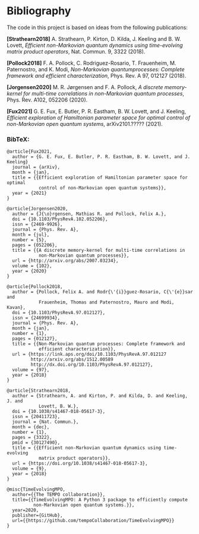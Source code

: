 # Bibliography

The code in this project is based on ideas from the following publications:

**[Strathearn2018]**
A. Strathearn, P. Kirton, D. Kilda, J. Keeling and
B. W. Lovett,  *Efficient non-Markovian quantum dynamics using
time-evolving matrix product operators*, Nat. Commun. 9, 3322 (2018).

**[Pollock2018]**
F.  A.  Pollock,  C.  Rodriguez-Rosario,  T.  Frauenheim,
M. Paternostro, and K. Modi, *Non-Markovian quantumprocesses: Complete
framework and efficient characterization*, Phys. Rev. A 97, 012127 (2018).

**[Jorgensen2020]**
M. R. Jørgensen and F. A. Pollock, *A discrete
memory-kernel for multi-time correlations in non-Markovian quantum
processes*, Phys. Rev. A102, 052206 (2020).

**[Fux2021]**
G. E. Fux, E. Butler, P. R. Eastham, B. W. Lovett, and
J. Keeling, *Efficient exploration of Hamiltonian parameter space for
optimal control of non-Markovian open quantum systems*, arXiv2101.?????
(2021).

### BibTeX:

```
@article{Fux2021,
  author = {G. E. Fux, E. Butler, P. R. Eastham, B. W. Lovett, and J. Keeling}
  journal = {arXiv},
  month = {jan},
  title = {{Efficient exploration of Hamiltonian parameter space for optimal
            control of non-Markovian open quantum systems}},
  year = {2021}
}

@article{Jorgensen2020,
  author = {J{\o}rgensen, Mathias R. and Pollock, Felix A.},
  doi = {10.1103/PhysRevA.102.052206},
  issn = {2469-9926},
  journal = {Phys. Rev. A},
  month = {jul},
  number = {5},
  pages = {052206},
  title = {{A discrete memory-kernel for multi-time correlations in
            non-Markovian quantum processes}},
  url = {http://arxiv.org/abs/2007.03234},
  volume = {102},
  year = {2020}
}

@article{Pollock2018,
  author = {Pollock, Felix A. and Rodr{\'{i}}guez-Rosario, C{\'{e}}sar and
            Frauenheim, Thomas and Paternostro, Mauro and Modi, Kavan},
  doi = {10.1103/PhysRevA.97.012127},
  issn = {24699934},
  journal = {Phys. Rev. A},
  month = {jan},
  number = {1},
  pages = {012127},
  title = {{Non-Markovian quantum processes: Complete framework and
            efficient characterization}},
  url = {https://link.aps.org/doi/10.1103/PhysRevA.97.012127
         http://arxiv.org/abs/1512.00589
         http://dx.doi.org/10.1103/PhysRevA.97.012127},
  volume = {97},
  year = {2018}
}

@article{Strathearn2018,
  author = {Strathearn, A. and Kirton, P. and Kilda, D. and Keeling, J. and
            Lovett, B. W.},
  doi = {10.1038/s41467-018-05617-3},
  issn = {20411723},
  journal = {Nat. Commun.},
  month = {dec},
  number = {1},
  pages = {3322},
  pmid = {30127490},
  title = {{Efficient non-Markovian quantum dynamics using time-evolving
            matrix product operators}},
  url = {https://doi.org/10.1038/s41467-018-05617-3},
  volume = {9},
  year = {2018}
}

@misc{TimeEvolvingMPO,
  author={{The TEMPO collaboration}},
  title={{TimeEvolvingMPO: A Python 3 package to efficiently compute
          non-Markovian open quantum systems.}},
  year=2020,
  publisher={GitHub},
  url={{https://github.com/tempoCollaboration/TimeEvolvingMPO}}
}

```
